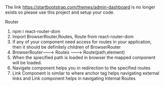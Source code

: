 The link https://startbootstrap.com/themes/admin-dashboard is no longer exists so please use this project and setup your code.


Router
1. npm i react-router-dom
2. Import BrowserRouter,Routes, Route from react-router-dom
3. If any of your component need access for routes in your application, then it should be definitely children of BrowserRouter
4. BrowserRouter---> Routes ---> Route(path,element)
5. When the spiecified path is loaded in browser the mapped component will be loaded.
6. Navigate component helps you in redirection to the specified routes
7. Link Component is similar to <a></a> where anchor tag helps navigating external links and Link component helps in navigating Internal Routes

